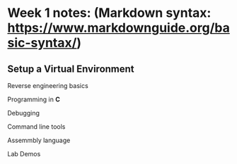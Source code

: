 
# Week 1 notes: (Markdown syntax: https://www.markdownguide.org/basic-syntax/)

## Setup a Virtual  Environment

Reverse engineering basics

Programming in **C**

Debugging 

Command line tools 

Assemmbly language

Lab Demos
